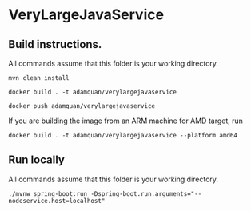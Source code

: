 # VeryLargeJavaService

## Build instructions. 
All commands assume that this folder is your working directory.

```
mvn clean install

docker build . -t adamquan/verylargejavaservice

docker push adamquan/verylargejavaservice
```

If you are building the image from an ARM machine for AMD target, run

```
docker build . -t adamquan/verylargejavaservice --platform amd64
```

## Run locally
All commands assume that this folder is your working directory.
```
./mvnw spring-boot:run -Dspring-boot.run.arguments="--nodeservice.host=localhost"
```
